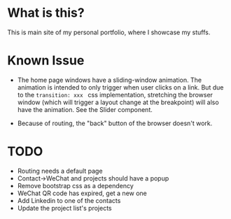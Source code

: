 # What is this?

This is main site of my personal portfolio, where I showcase my stuffs.

# Known Issue

* The home page windows have a sliding-window animation. The animation is intended to only trigger when user clicks on a link. But due to the ```transition: xxx ``` css implementation, stretching the browser window (which will trigger a layout change at the breakpoint) will also have the animation. See the Slider component.

* Because of routing, the "back" button of the browser doesn't work.

# TODO

* Routing needs a default page
* Contact->WeChat and projects should have a popup
* Remove bootstrap css as a dependency
* WeChat QR code has expired, get a new one
* Add Linkedin to one of the contacts
* Update the project list's projects